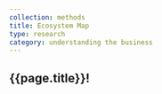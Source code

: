 ```yaml
---
collection: methods
title: Ecosystem Map
type: research
category: understanding the business
---
```


## {{page.title}}!